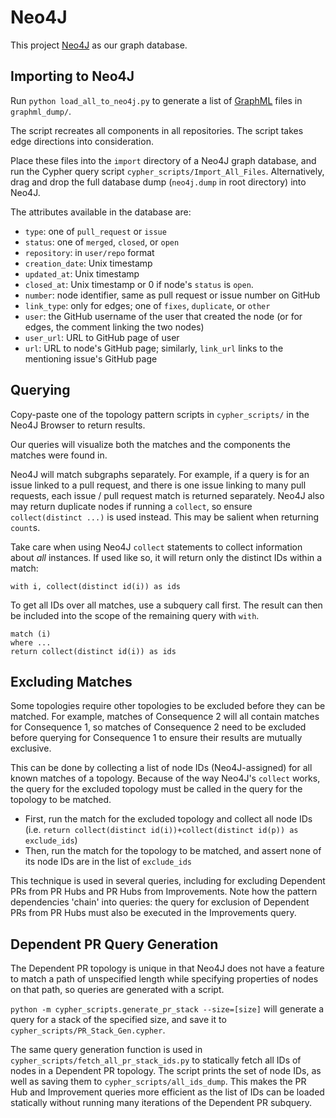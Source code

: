 # Neo4J

This project [Neo4J](https://neo4j.com/) as our graph database.

## Importing to Neo4J

Run `python load_all_to_neo4j.py` to generate a list of [GraphML](http://graphml.graphdrawing.org/) files in `graphml_dump/`.

The script recreates all components in all repositories. The script takes edge directions into consideration.

Place these files into the `import` directory of a Neo4J graph database, and run the Cypher query script `cypher_scripts/Import_All_Files`. Alternatively, drag and drop the full database dump (`neo4j.dump` in root directory) into Neo4J.

The attributes available in the database are:

- `type`: one of `pull_request` or `issue`
- `status`: one of `merged`, `closed`, or `open`
- `repository`: in `user/repo` format
- `creation_date`: Unix timestamp
- `updated_at`: Unix timestamp
- `closed_at`: Unix timestamp or 0 if node's `status` is `open`.
- `number`: node identifier, same as pull request or issue number on GitHub
- `link_type`: only for edges; one of `fixes`, `duplicate`, or `other`
- `user`: the GitHub username of the user that created the node (or for edges, the comment linking the two nodes)
- `user_url`: URL to GitHub page of user
- `url`: URL to node's GitHub page; similarly, `link_url` links to the mentioning issue's GitHub page

## Querying

Copy-paste one of the topology pattern scripts in `cypher_scripts/` in the Neo4J Browser to return results.

Our queries will visualize both the matches and the components the matches were found in.

Neo4J will match subgraphs separately. For example, if a query is for an issue linked to a pull request, and there is one issue linking to many pull requests, each issue / pull request match is returned separately. Neo4J also may return duplicate nodes if running a `collect`, so ensure `collect(distinct ...)` is used instead. This may be salient when returning `count`s.

Take care when using Neo4J `collect` statements to collect information about _all_ instances. If used like so, it will return only the distinct IDs within a match:

```
with i, collect(distinct id(i)) as ids
```

To get all IDs over all matches, use a subquery call first. The result can then be included into the scope of the remaining query with `with`.

```
match (i)
where ...
return collect(distinct id(i)) as ids
```

## Excluding Matches

Some topologies require other topologies to be excluded before they can be matched. For example, matches of Consequence 2 will all contain matches for Consequence 1, so matches of Consequence 2 need to be excluded before querying for Consequence 1 to ensure their results are mutually exclusive.

This can be done by collecting a list of node IDs (Neo4J-assigned) for all known matches of a topology. Because of the way Neo4J's `collect` works, the query for the excluded topology must be called in the query for the topology to be matched.

- First, run the match for the excluded topology and collect all node IDs (i.e. `return collect(distinct id(i))+collect(distinct id(p)) as exclude_ids`)
- Then, run the match for the topology to be matched, and assert none of its node IDs are in the list of `exclude_ids`

This technique is used in several queries, including for excluding Dependent PRs from PR Hubs and PR Hubs from Improvements. Note how the pattern dependencies 'chain' into queries: the query for exclusion of Dependent PRs from PR Hubs must also be executed in the Improvements query.

## Dependent PR Query Generation

The Dependent PR topology is unique in that Neo4J does not have a feature to match a path of unspecified length while specifying properties of nodes on that path, so queries are generated with a script.

`python -m cypher_scripts.generate_pr_stack --size=[size]` will generate a query for a stack of the specified size, and save it to `cypher_scripts/PR_Stack_Gen.cypher`.

The same query generation function is used in `cypher_scripts/fetch_all_pr_stack_ids.py` to statically fetch all IDs of nodes in a Dependent PR topology. The script prints the set of node IDs, as well as saving them to `cypher_scripts/all_ids_dump`. This makes the PR Hub and Improvement queries more efficient as the list of IDs can be loaded statically without running many iterations of the Dependent PR subquery.
